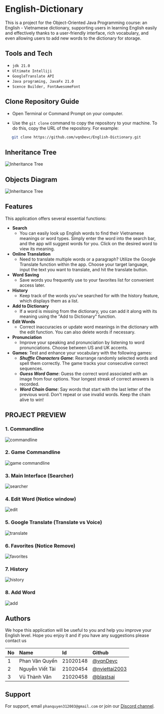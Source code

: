﻿# English-Dictionary

This is a project for the Object-Oriented Java Programming course: an English - Vietnamese dictionary, supporting users in learning English easily and effectively thanks to a user-friendly interface, rich vocabulary, and even allowing users to add new words to the dictionary for storage.

## Tools and Tech
- ``jdk 21.0``
- ``Ultimate Intelliji``
- ``GoogleTranslate API``
- ``Java programing, JavaFx 21.0 ``
- ``Scence Builder, FontAwesomeFont``



## Clone Repository Guide

- Open Terminal or Command Prompt on your computer.

- Use the `git clone` command to copy the repository to your machine. To do this, copy the URL of the repository. For example:


 ```bash
    git clone https://github.com/vqnDevc/English-Dictionary.git
```
## Inheritance Tree
![Inheritance Tree](src/main/resources/Images/interface/caykethua.jpg)

## Objects Diagram
![Inheritance Tree](src/main/resources/Images/interface/inheritance_tree.png)

## Features

This application offers several essential functions:

- **Search**
  - You can easily look up English words to find their Vietnamese meanings or word types. Simply enter the word into the search bar, and the app will suggest words for you. Click on the desired word to view its meaning.
- **Online Translation**
  - Need to translate multiple words or a paragraph? Utilize the Google Translate function within the app. Choose your target language, input the text you want to translate, and hit the translate button.
- **Word Saving**
  - Save words you frequently use to your favorites list for convenient access later.
- **History**
  - Keep track of the words you've searched for with the history feature, which displays them as a list.
- **Add to Dictionary**
  - If a word is missing from the dictionary, you can add it along with its meaning using the "Add to Dictionary" function.
- **Edit Words**
  - Correct inaccuracies or update word meanings in the dictionary with the edit function. You can also delete words if necessary.
- **Pronunciation**
  - Improve your speaking and pronunciation by listening to word pronunciations. Choose between US and UK accents.
- **Games**: Test and enhance your vocabulary with the following games:
  - _**Shuffle Characters Game**_: Rearrange randomly selected words and spell them correctly. The game tracks your consecutive correct sequences.
  - _**Guess Word Game**_: Guess the correct word associated with an image from four options. Your longest streak of correct answers is recorded.
  - _**Word Chain Game**_: Say words that start with the last letter of the previous word. Don't repeat or use invalid words. Keep the chain alive to win!


## PROJECT PREVIEW

### 1. Commandline
![commandline](src/main/resources/Images/interface/commandline.jpg)
### 2. Game Commandline
![game commandline](src/main/resources/Images/interface/gameCommandline.jpg)
### 3. Main Interface (Searcher)
![searcher](src/main/resources/Images/interface/application.jpg)
### 4. Edit Word (Notice window)
![edit](src/main/resources/Images/interface/application.jpg)
### 5. Google Translate (Translate vs Voice)
![translate](src/main/resources/Images/interface/ggTranslate.jpg)
### 6. Favorites (Notice Remove)
![favorites](src/main/resources/Images/interface/favorites.jpg)
### 7. History
![history](src/main/resources/Images/interface/history.jpg)
### 8. Add Word
![add](src/main/resources/Images/interface/add.jpg)

## Authors

We hope this application will be useful to you and help you improve your English level. Hope you enjoy it and if you
have any suggestions please contact us

| No | Name                   | Id            | Github                                           |
|:---|:-----------------------|:--------------|:-------------------------------------------------|
| 1  | Phan Văn Quyến<br/>     | 21020148<br/> | [@vqnDevc](https://github.com/vqnDevc)           |                                                                                                                                          |
| 2  | Nguyễn Viết Tài<br/> | 21020454<br/> | [@nviettai2003](https://github.com/nviettai2003) |
| 3  | Vũ Thành Vân<br/>  | 21020458<br/> | [@blastsai](https://github.com/blastsai)       |

## Support

For support, email ``phanquyen312003@gmail.com`` or join our [Discord channel](https://discord.gg/4ZC4gzyQ7j).
